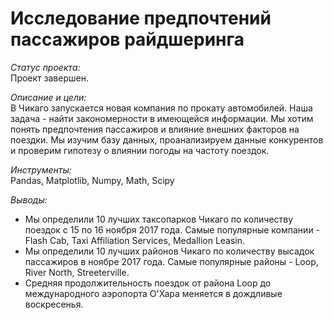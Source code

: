 # Исследование предпочтений пассажиров райдшеринга

*Статус проекта:*  
Проект завершен.

*Описание и цели:*  
В Чикаго запускается новая компания по прокату автомобилей. Наша задача - найти закономерности в имеющейся информации. Мы хотим понять предпочтения пассажиров и влияние внешних факторов на поездки.
Мы изучим базу данных, проанализируем данные конкурентов и проверим гипотезу о влиянии погоды на частоту поездок.

*Инструменты:*  
Pandas, Matplotlib, Numpy, Math, Scipy

*Выводы:*  
- Мы определили 10 лучших таксопарков Чикаго по количеству поездок с 15 по 16 ноября 2017 года. Самые популярные компании - Flash Cab, Taxi Affiliation Services, Medallion Leasin.
- Мы определили 10 лучших районов Чикаго по количеству высадок пассажиров в ноябре 2017 года. Самые популярные районы - Loop, River North, Streeterville.
- Средняя продолжительность поездок от района Loop до международного аэропорта О'Хара меняется в дождливые воскресенья.
